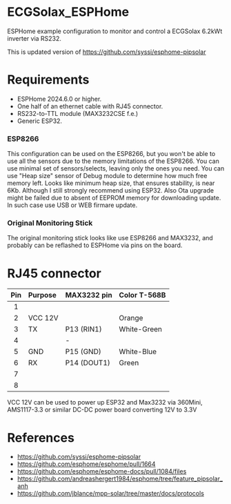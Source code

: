 # ECGSolax_ESPHome
ESPHome example configuration to monitor and control a ECGSolax 6.2kWt inverter via RS232.

This is updated version of https://github.com/syssi/esphome-pipsolar

# Requirements
* ESPHome 2024.6.0 or higher.
* One half of an ethernet cable with RJ45 connector.
* RS232-to-TTL module (MAX3232CSE f.e.)
* Generic ESP32.

### ESP8266 
This configuration can be used on the ESP8266, but you won't be able to use all the sensors due to the memory limitations of the ESP8266. 
You can use minimal set of sensors/selects, leaving only the ones you need. You can use "Heap size" sensor of Debug module to determine how much free memory left. 
Looks like minimum heap size, that ensures stability, is near 6Kb. Although I still strongly recommend using ESP32.
Also Ota upgrade might be failed due to absent of EEPROM memory for downloading update. In such case use USB or WEB firmare update.

### Original Monitoring Stick
The original monitoring stick looks like use ESP8266 and MAX3232, and probably can be reflashed to ESPHome via pins on the board.

# RJ45 connector

| Pin     | Purpose      | MAX3232 pin       | Color T-568B |
| :-----: | :----------- | :---------------- | :------------|
|    1    |              |                   |              |
|    2    | VCC 12V      |                   | Orange       |
|    3    | TX           | P13 (RIN1)        | White-Green  |
|    4    |              | -                 |              |
|    5    | GND          | P15 (GND)         |  White-Blue  |
|    6    | RX           | P14 (DOUT1)       |  Green       |
|    7    |              |                   |              |
|    8    |              |                   |              |

VCC 12V can be used to power up ESP32 and Max3232 via 360Mini, AMS1117-3.3 or similar DC-DC power board converting 12V to 3.3V  

# References
* https://github.com/syssi/esphome-pipsolar
* https://github.com/esphome/esphome/pull/1664
* https://github.com/esphome/esphome-docs/pull/1084/files
* https://github.com/andreashergert1984/esphome/tree/feature_pipsolar_anh
* https://github.com/jblance/mpp-solar/tree/master/docs/protocols
